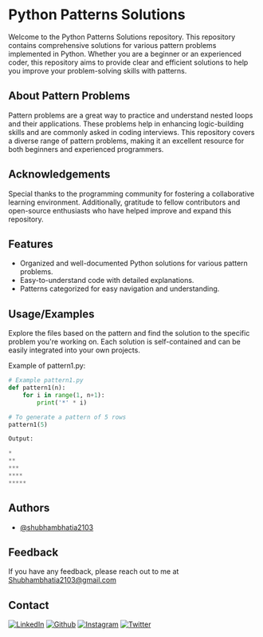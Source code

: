 # Python Patterns Solutions

Welcome to the Python Patterns Solutions repository. This repository contains comprehensive solutions for various pattern problems implemented in Python. Whether you are a beginner or an experienced coder, this repository aims to provide clear and efficient solutions to help you improve your problem-solving skills with patterns.


## About Pattern Problems

Pattern problems are a great way to practice and understand nested loops and their applications. These problems help in enhancing logic-building skills and are commonly asked in coding interviews. This repository covers a diverse range of pattern problems, making it an excellent resource for both beginners and experienced programmers.


## Acknowledgements

Special thanks to the programming community for fostering a collaborative learning environment. Additionally, gratitude to fellow contributors and open-source enthusiasts who have helped improve and expand this repository.


## Features

- Organized and well-documented Python solutions for various pattern problems.
- Easy-to-understand code with detailed explanations.
- Patterns categorized for easy navigation and understanding.


## Usage/Examples

Explore the files based on the pattern and find the solution to the specific problem you're working on. Each solution is self-contained and can be easily integrated into your own projects.

Example of pattern1.py:

```python
# Example pattern1.py
def pattern1(n):
    for i in range(1, n+1):
        print('*' * i)

# To generate a pattern of 5 rows
pattern1(5)

Output:

*
**
***
****
*****
```
## Authors

- [@shubhambhatia2103](https://www.linkedin.com/in/shubhambhatia2103/)


## Feedback

If you have any feedback, please reach out to me at Shubhambhatia2103@gmail.com

## Contact

[<img target="_blank" src="https://img.icons8.com/bubbles/100/000000/linkedin.png" title="LinkedIn">](https://www.linkedin.com/in/shubhambhatia2103/) [<img target="_blank" src="https://img.icons8.com/bubbles/100/000000/github.png" title="Github">](https://github.com/shubhambhatia2103) [<img target="_blank" src="https://img.icons8.com/bubbles/100/000000/instagram-new.png" title="Instagram">](https://instagram.com/6eingshubham) [<img target="_blank" src="https://img.icons8.com/bubbles/100/000000/twitter-squared.png" title="Twitter">](https://twitter.com/whoodattboyy)
